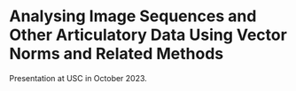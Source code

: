 # Analysing Image Sequences and Other Articulatory Data Using Vector Norms and Related Methods

Presentation at USC in October 2023.

